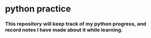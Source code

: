 # python practice
### This repository will keep track of my python progress, and record notes I have made about it while learning. 

